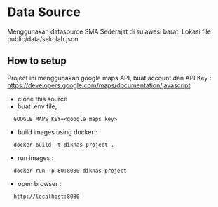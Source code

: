 # Data Source

Menggunakan datasource SMA Sederajat di sulawesi barat. Lokasi file public/data/sekolah.json

## How to setup

Project ini menggunakan google maps API, buat account dan API Key : https://developers.google.com/maps/documentation/javascript

- clone this source
- buat .env file, 
```
  GOOGLE_MAPS_KEY=<google maps key>
```

- build images using docker : 
```
  docker build -t diknas-project .
```
- run images : 

```
  docker run -p 80:8080 diknas-project
```
- open browser : 

```
  http://localhost:8080
```